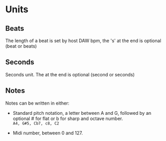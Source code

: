 # Units

## Beats
The length of a beat is set by host DAW bpm, the 's' at the end is optional (beat or beats)

## Seconds
Seconds unit. The at the end is optional (second or seconds)

## Notes
Notes can be written in either:  
- Standard pitch notation, a letter between A and G, followed by an optional # for flat or b for sharp and octave number.  
`A4, G#5, Cb7, c8, C2`

- Midi number, between 0 and 127.
